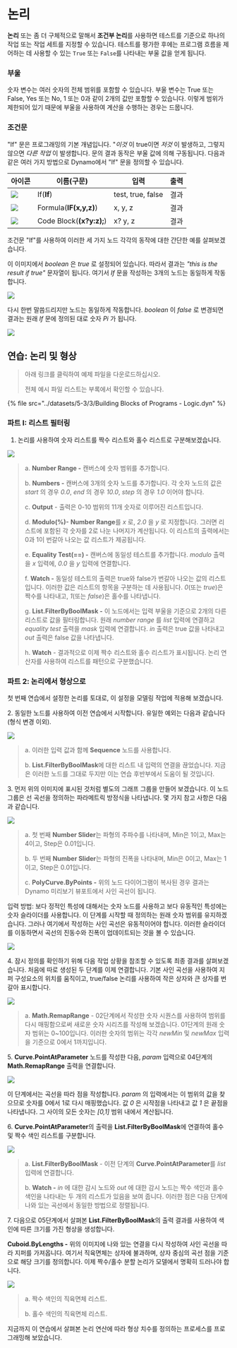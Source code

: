 # 논리

**논리** 또는 좀 더 구체적으로 말해서 **조건부 논리**를 사용하면 테스트를 기준으로 하나의 작업 또는 작업 세트를 지정할 수 있습니다. 테스트를 평가한 후에는 프로그램 흐름을 제어하는 데 사용할 수 있는 `True` 또는 `False`를 나타내는 부울 값을 얻게 됩니다.

### 부울

숫자 변수는 여러 숫자의 전체 범위를 포함할 수 있습니다. 부울 변수는 True 또는 False, Yes 또는 No, 1 또는 0과 같이 2개의 값만 포함할 수 있습니다. 이렇게 범위가 제한되어 있기 때문에 부울을 사용하여 계산을 수행하는 경우는 드뭅니다.

### 조건문

"If" 문은 프로그래밍의 기본 개념입니다. "_이것_ 이 true이면 _저것_ 이 발생하고, 그렇지 않으면 _다른 작업_ 이 발생합니다. 문의 결과 동작은 부울 값에 의해 구동됩니다. 다음과 같은 여러 가지 방법으로 Dynamo에서 "If" 문을 정의할 수 있습니다.

| 아이콘                                             | 이름(구문)             | 입력            | 출력 |
| ------------------------------------------------ | ------------------------- | ----------------- | ------- |
| ![](../images/5-1/If.jpg)                        | If(**If**)               | test, true, false | 결과  |
| ![](../images/5-1/Formula.jpg)                   | Formula(**IF(x,y,z)**)   | x, y, z           | 결과  |
| ![](<../images/5-1/CodeBlock(1)(1) (1) (1).jpg>) | Code Block(**(x?y:z);**) | x? y, z           | 결과  |

조건문 "If"를 사용하여 이러한 세 가지 노드 각각의 동작에 대한 간단한 예를 살펴보겠습니다.

이 이미지에서 _boolean_ 은 _true_ 로 설정되어 있습니다. 따라서 결과는 _"this is the result if true"_ 문자열이 됩니다. 여기서 _If_ 문을 작성하는 3개의 노드는 동일하게 작동합니다.

![](../images/5-3/3/logic-conditionalstatements01false.jpg)

다시 한번 말씀드리지만 노드는 동일하게 작동합니다. _boolean_ 이 _false_ 로 변경되면 결과는 원래 _If_ 문에 정의된 대로 숫자 _Pi_ 가 됩니다.

![](../images/5-3/3/logic-conditionalstatements02true.jpg)

## 연습: 논리 및 형상

> 아래 링크를 클릭하여 예제 파일을 다운로드하십시오.
>
> 전체 예시 파일 리스트는 부록에서 확인할 수 있습니다.

{% file src="../datasets/5-3/3/Building Blocks of Programs - Logic.dyn" %}

### 파트 I: 리스트 필터링

1. 논리를 사용하여 숫자 리스트를 짝수 리스트와 홀수 리스트로 구분해보겠습니다.

![](../images/5-3/3/logic-exercisepartI-01.jpg)

> a. **Number Range -** 캔버스에 숫자 범위를 추가합니다.
>
> b. **Numbers -** 캔버스에 3개의 숫자 노드를 추가합니다. 각 숫자 노드의 값은 _start_ 의 경우 _0.0_, _end_ 의 경우 _10.0_, _step_ 의 경우 _1.0_ 이어야 합니다.
>
> c. **Output** \- 출력은 0-10 범위의 11개 숫자로 이루어진 리스트입니다.
>
> d. **Modulo(%)-** **Number Range**를 _x_ 로, _2.0_ 을 _y_ 로 지정합니다. 그러면 리스트에 포함된 각 숫자를 2로 나눈 나머지가 계산됩니다. 이 리스트의 출력에서는 0과 1이 번갈아 나오는 값 리스트가 제공됩니다.
>
> e. **Equality Test(==) -** 캔버스에 동일성 테스트를 추가합니다. _modulo_ 출력을 _x_ 입력에, _0.0_ 을 _y_ 입력에 연결합니다.
>
> f. **Watch -** 동일성 테스트의 출력은 true와 false가 번갈아 나오는 값의 리스트입니다. 이러한 값은 리스트의 항목을 구분하는 데 사용됩니다. _0_(또는 _true_)은 짝수를 나타내고, _1_(또는 _false_)은 홀수를 나타냅니다.
>
> g. **List.FilterByBoolMask -** 이 노드에서는 입력 부울을 기준으로 2개의 다른 리스트로 값을 필터링합니다. 원래 _number range_ 를 _list_ 입력에 연결하고 _equality test_ 출력을 _mask_ 입력에 연결합니다. _in_ 출력은 true 값을 나타내고 _out_ 출력은 false 값을 나타냅니다.
>
> h. **Watch** \- 결과적으로 이제 짝수 리스트와 홀수 리스트가 표시됩니다. 논리 연산자를 사용하여 리스트를 패턴으로 구분했습니다.

### 파트 2: 논리에서 형상으로

첫 번째 연습에서 설정한 논리를 토대로, 이 설정을 모델링 작업에 적용해 보겠습니다.

2\. 동일한 노드를 사용하여 이전 연습에서 시작합니다. 유일한 예외는 다음과 같습니다(형식 변경 이외).

![](../images/5-3/3/logic-exercisepartII-01.jpg)

> a. 이러한 입력 값과 함께 **Sequence** 노드를 사용합니다.
>
> b. **List.FilterByBoolMask**에 대한 리스트 내 입력의 연결을 끊었습니다. 지금은 이러한 노드를 그대로 두지만 이는 연습 후반부에서 도움이 될 것입니다.

3\. 먼저 위의 이미지에 표시된 것처럼 별도의 그래프 그룹을 만들어 보겠습니다. 이 노드 그룹은 선 곡선을 정의하는 파라메트릭 방정식을 나타냅니다. 몇 가지 참고 사항은 다음과 같습니다.

![](../images/5-3/3/logic-exercisepartII-02.jpg)

> a. 첫 번째 **Number Slider**는 파형의 주파수를 나타내며, Min은 1이고, Max는 4이고, Step은 0.01입니다.
>
> b. 두 번째 **Number Slider**는 파형의 진폭을 나타내며, Min은 0이고, Max는 1이고, Step은 0.01입니다.
>
> c. **PolyCurve.ByPoints -** 위의 노드 다이어그램이 복사된 경우 결과는 Dynamo 미리보기 뷰포트에서 사인 곡선이 됩니다.

입력 방법: 보다 정적인 특성에 대해서는 숫자 노드를 사용하고 보다 유동적인 특성에는 숫자 슬라이더를 사용합니다. 이 단계를 시작할 때 정의하는 원래 숫자 범위를 유지하겠습니다. 그러나 여기에서 작성하는 사인 곡선은 유동적이어야 합니다. 이러한 슬라이더를 이동하면서 곡선의 진동수와 진폭이 업데이트되는 것을 볼 수 있습니다.

![](../images/5-3/3/logic-exercisepartII-03.gif)

4\. 잠시 정의를 확인하기 위해 다음 작업 상황을 참조할 수 있도록 최종 결과를 살펴보겠습니다. 처음에 따로 생성된 두 단계를 이제 연결합니다. 기본 사인 곡선을 사용하여 지퍼 구성요소의 위치를 움직이고, true/false 논리를 사용하여 작은 상자와 큰 상자를 번갈아 표시합니다.

![](../images/5-3/3/logic-exercisepartII-04.jpg)

> a. **Math.RemapRange** \- 02단계에서 작성한 숫자 시퀀스를 사용하여 범위를 다시 매핑함으로써 새로운 숫자 시리즈를 작성해 보겠습니다. 01단계의 원래 숫자 범위는 0~100입니다. 이러한 숫자의 범위는 각각 _newMin_ 및 _newMax_ 입력을 기준으로 0에서 1까지입니다.

5\. **Curve.PointAtParameter** 노드를 작성한 다음, _param_ 입력으로 04단계의 **Math.RemapRange** 출력을 연결합니다.

![](../images/5-3/3/logic-exercisepartII-05.jpg)

이 단계에서는 곡선을 따라 점을 작성합니다. _param_ 의 입력에서는 이 범위의 값을 찾으므로 숫자를 0에서 1로 다시 매핑했습니다. 값 _0_ 은 시작점을 나타내고 값 _1_ 은 끝점을 나타냅니다. 그 사이의 모든 숫자는 _[0,1]_ 범위 내에서 계산됩니다.

6\. **Curve.PointAtParameter**의 출력을 **List.FilterByBoolMask**에 연결하여 홀수 및 짝수 색인 리스트를 구분합니다.

![](../images/5-3/3/logic-exercisepartII-06.jpg)

> a. **List.FilterByBoolMask** \- 이전 단계의 **Curve.PointAtParameter**를 _list_ 입력에 연결합니다.
>
> b. **Watch -** _in_ 에 대한 감시 노드와 _out_ 에 대한 감시 노드는 짝수 색인과 홀수 색인을 나타내는 두 개의 리스트가 있음을 보여 줍니다. 이러한 점은 다음 단계에 나와 있는 곡선에서 동일한 방법으로 정렬됩니다.

7\. 다음으로 05단계에서 살펴본 **List.FilterByBoolMask**의 출력 결과를 사용하여 색인에 따른 크기를 가진 형상을 생성합니다.

**Cuboid.ByLengths -** 위의 이미지에 나와 있는 연결을 다시 작성하여 사인 곡선을 따라 지퍼를 가져옵니다. 여기서 직육면체는 상자에 불과하며, 상자 중심의 곡선 점을 기준으로 해당 크기를 정의합니다. 이제 짝수/홀수 분할 논리가 모델에서 명확히 드러나야 합니다.

![](../images/5-3/3/logic-exercisepartII-07.jpg)

> a. 짝수 색인의 직육면체 리스트.
>
> b. 홀수 색인의 직육면체 리스트.

지금까지 이 연습에서 살펴본 논리 연산에 따라 형상 치수를 정의하는 프로세스를 프로그래밍해 보았습니다.
